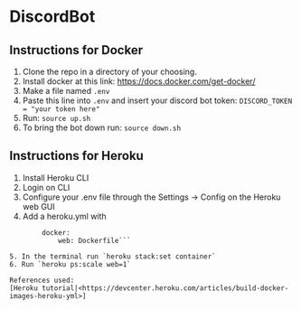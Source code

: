 # DiscordBot

## Instructions for Docker
1. Clone the repo in a directory of your choosing.
2. Install docker at this link: https://docs.docker.com/get-docker/
3. Make a file named `.env`
4. Paste this line into `.env` and insert your discord bot token: ```DISCORD_TOKEN = "your token here"```
4. Run: ```source up.sh``` 
5. To bring the bot down run: ```source down.sh```

## Instructions for Heroku
1. Install Heroku CLI
2. Login on CLI
3. Configure your .env file through the Settings -> Config on the Heroku web GUI
4. Add a heroku.yml with
```	build:
		docker:
			web: Dockerfile```

5. In the terminal run `heroku stack:set container`
6. Run `heroku ps:scale web=1`

References used:
[Heroku tutorial|<https://devcenter.heroku.com/articles/build-docker-images-heroku-yml>]

